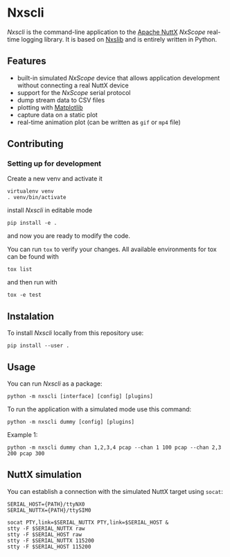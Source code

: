 # Nxscli

_Nxscli_ is the command-line application to the [Apache NuttX](https://nuttx.apache.org/) _NxScope_ real-time logging library.
It is based on [Nxslib](https://github.com/railab/nxslib/) and is entirely written in Python.

## Features

- built-in simulated _NxScope_ device that allows application development without connecting a real NuttX device
- support for the _NxScope_ serial protocol
- dump stream data to CSV files
- plotting with [Matplotlib](https://github.com/matplotlib/matplotlib)
- capture data on a static plot
- real-time animation plot (can be written as `gif` or `mp4` file)

## Contributing

### Setting up for development

Create a new venv and activate it

```
virtualenv venv
. venv/bin/activate
```

install _Nxscli_ in editable mode

`pip install -e .`

and now you are ready to modify the code.

You can run `tox` to verify your changes.
All available environments for tox can be found with

`tox list`

and then run with

`tox -e test`

## Instalation

To install _Nxscli_ locally from this repository use:

`pip install --user .`

## Usage

You can run _Nxscli_ as a package: 

`python -m nxscli [interface] [config] [plugins]`

To run the application with a simulated mode use this command:

`python -m nxscli dummy [config] [plugins]`

Example 1: 

`python -m nxscli dummy chan 1,2,3,4 pcap --chan 1 100 pcap --chan 2,3 200 pcap 300`

## NuttX simulation

You can establish a connection with the simulated NuttX target using `socat`:

```
SERIAL_HOST={PATH}/ttyNX0
SERIAL_NUTTX={PATH}/ttySIM0

socat PTY,link=$SERIAL_NUTTX PTY,link=$SERIAL_HOST &
stty -F $SERIAL_NUTTX raw
stty -F $SERIAL_HOST raw
stty -F $SERIAL_NUTTX 115200
stty -F $SERIAL_HOST 115200
```
